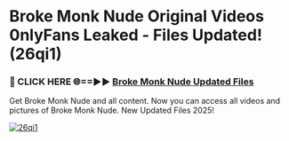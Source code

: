 # Broke Monk Nude Original Videos 0nlyFans Leaked - Files Updated! (26qi1)

<h3>🔴 CLICK HERE 🌐==►► <a href="https://tinyurl.com/52m3yx9h" rel="nofollow">Broke Monk Nude Updated Files</a></h3>

Get Broke Monk Nude and all content. Now you can access all videos and pictures of Broke Monk Nude. New Updated Files 2025!

[![26qi1](https://i.imgur.com/TnHtlc8.gif)](https://tinyurl.com/52m3yx9h)
